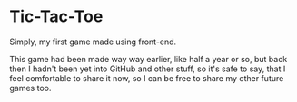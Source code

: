 # Tic-Tac-Toe
Simply, my first game made using front-end.

This game had been made way way earlier, like half a year or so, but back then I hadn't been yet into GitHub and other stuff, so it's safe to say, that I feel comfortable to share it now, so I can be free to share my other future games too.
